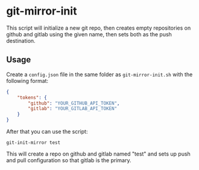 # git-mirror-init

This script will initialize a new git repo, then creates empty repositories on
github and gitlab using the given name, then sets both as the push destination.

## Usage

Create a `config.json` file in the same folder as `git-mirror-init.sh` with the
following format:

``` json
{
    "tokens": {
        "github": "YOUR_GITHUB_API_TOKEN",
        "gitlab": "YOUR_GITLAB_API_TOKEN"
    }
}
```

After that you can use the script:

`git-init-mirror test`

This will create a repo on github and gitlab named "test" and sets up push and
pull configuration so that gitlab is the primary.
